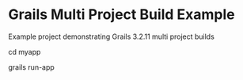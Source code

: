 # Grails Multi Project Build Example

Example project demonstrating Grails 3.2.11 multi project builds

cd myapp

grails run-app
